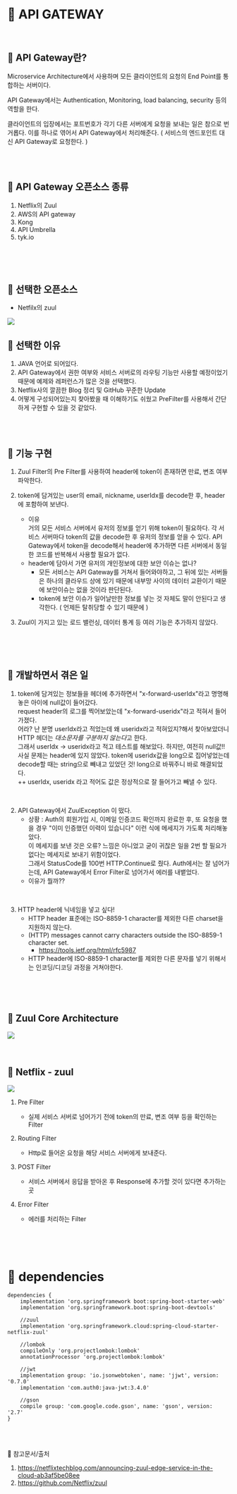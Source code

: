 # :feet: API GATEWAY

</br>

## :pushpin: API Gateway란? 
Microservice Architecture에서 사용하며 모든 클라이언트의 요청의 End Point를 통합하는 서버이다. 

API Gateway에서는 Authentication, Monitoring, load balancing, security 등의 역할을 한다.

클라이언트의 입장에서는 포트번호가 각기 다른 서버에게 요청을 보내는 일은 참으로 번거롭다. 이를 하나로 엮어서 API Gateway에서 처리해준다. ( 서비스의 엔드포인트 대신 API Gateway로 요청한다. )

</br>
</br>

## :pushpin: API Gateway 오픈소스 종류
1. Netflix의 Zuul
2. AWS의 API gateway
2. Kong
3. API Umbrella
4. tyk.io

</br>
</br>
</br>

## :pushpin: 선택한 오픈소스
- Netfilx의 zuul

<img src = https://camo.githubusercontent.com/11d70535a8f8d18b5450bbeb37330880abd20d2e359ea839796023c7398245a1/68747470733a2f2f692e696d6775722e636f6d2f6d52536f7345702e706e67>

</br>


## :pushpin: 선택한 이유
1. JAVA 언어로 되어있다.
2. API Gateway에서 권한 여부와 서비스 서버로의 라우팅 기능만 사용할 예정이었기 때문에 예제와 레퍼런스가 많은 것을 선택했다. 
3. Netflix사의 깔끔한 Blog 정리 및 GitHub 꾸준한 Update
4. 어떻게 구성되어있는지 찾아봤을 때 이해하기도 쉬웠고 PreFilter를 사용해서 간단하게 구현할 수 있을 것 같았다.


</br>
</br>


## :pushpin: 기능 구현
1. Zuul Filter의 Pre Filter를 사용하여 header에 token이 존재하면 만료, 변조 여부 파악한다.

2. token에 담겨있는 user의 email, nickname, userIdx를 decode한 후, header에 포함하여 보낸다.
	- 이유   
		거의 모든 서비스 서버에서 유저의 정보를 얻기 위해 token이 필요하다. 
		각 서비스 서버마다 token의 값을 decode한 후 유저의 정보를 얻을 수 있다.
		API Gateway에서 token을 decode해서 header에 추가하면 다른 서버에서 동일한 코드를 반복해서 사용할 필요가 없다. 
	- header에 담아서 가면 유저의 개인정보에 대한 보안 이슈는 없나?    
		- 모든 서비스는 API Gateway를 거쳐서 들어와야하고, 그 뒤에 있는 서버들은 하나의 클라우드 상에 있기 때문에 내부망 사이의 데이터 교환이기 때문에 보안이슈는 없을 것이라 판단된다.
		- token에 보안 이슈가 일어날만한 정보를 넣는 것 자체도 말이 안된다고 생각한다. ( 언제든 탈취당할 수 있기 때문에 )

3. Zuul이 가지고 있는 로드 밸런싱, 데이터 통계 등 여러 기능은 추가하지 않았다.

</br>
</br>
</br>

## :pushpin: 개발하면서 겪은 일 
1. token에 담겨있는 정보들을 헤더에 추가하면서 "x-forward-userIdx"라고 명명해놓은 아이에 null값이 들어갔다.      
request header의 로그를 찍어보았는데 "x-forward-useridx"라고 적혀서 들어가졌다.      
어라? 난 분명 userIdx라고 적었는데 왜 useridx라고 적혀있지?해서 찾아보았더니 HTTP 헤더는 *대소문자를 구분하지 않는다*고 한다.     
그래서 userIdx -> useridx라고 적고 테스트를 해보았다. 하지만, 여전히 null값!!       
사실 문제는 header에 있지 않았다. token에 useridx값을 long으로 집어넣었는데 decode할 때는 string으로 빼내고 있었던 것! long으로 바꿔주니 바로 해결되었다.       
++ userIdx, useridx 라고 적어도 값은 정상적으로 잘 들어가고 빼낼 수 있다.

<br>

2. API Gateway에서 ZuulException 이 떴다. 
	- 상황 : Auth의 회원가입 시, 이메일 인증코드 확인까지 완료한 후, 또 요청을 했을 경우 "이미 인증했던 이력이 있습니다" 이런 식에 메세지가 가도록 처리해놓았다.    
	이 메세지를 보낸 것은 오류? 느낌은 아니었고 굳이 귀찮은 일을 2번 할 필요가 없다는 메세지로 보내기 위함이었다.    
	그래서 StatusCode를 100번 HTTP.Continue로 줬다.
	Auth에서는 잘 넘어가는데, API Gateway에서 Error Filter로 넘어가서 에러를 내뱉었다.
	- 이유가 뭘까??

<br>

3. HTTP header에 닉네임을 넣고 싶다!
	- HTTP header 표준에는 ISO-8859-1 character를 제외한 다른 charset을 지원하지 않는다. 
	- (HTTP) messages cannot carry characters outside the ISO-8859-1 character set.
		- https://tools.ietf.org/html/rfc5987
	- HTTP header에 ISO-8859-1 character를 제외한 다른 문자를 넣기 위해서는 인코딩/디코딩 과정을 거쳐야한다.
	
</br>
</br>
</br>

## :pushpin: Zuul Core Architecture

<img src=https://miro.medium.com/max/1250/1*j9iGkeQ7bPK2nC1a7BgFOw.png>


</br>
</br>
</br>

## :pushpin: Netflix - zuul
<img src =https://blog.kakaocdn.net/dn/cBrBfn/btqBlz6XzgX/C4DRCKBGRtuccpXCSov2r0/img.png>

1. Pre Filter
	- 실제 서비스 서버로 넘어가기 전에 token의 만료, 변조 여부 등을 확인하는 Filter

2. Routing Filter
	- Http로 들어온 요청을 해당 서비스 서버에게 보내준다. 

3. POST Filter
	- 서비스 서버에서 응답을 받아온 후 Response에 추가할 것이 있다면 추가하는 곳

4. Error Filter
	- 에러를 처리하는 Filter

</br></br>
</br>

# :pushpin: dependencies
```
dependencies {
	implementation 'org.springframework boot:spring-boot-starter-web'
	implementation 'org.springframework.boot:spring-boot-devtools'

	//zuul
	implementation 'org.springframework.cloud:spring-cloud-starter-netflix-zuul'

	//lombok
	compileOnly 'org.projectlombok:lombok'
	annotationProcessor 'org.projectlombok:lombok'

	//jwt
	implementation group: 'io.jsonwebtoken', name: 'jjwt', version: '0.7.0'
	implementation 'com.auth0:java-jwt:3.4.0'

	//gson
	compile group: 'com.google.code.gson', name: 'gson', version: '2.7'
}
```

</br>
<br>

:pushpin: 참고문서/출처
1. https://netflixtechblog.com/announcing-zuul-edge-service-in-the-cloud-ab3af5be08ee
2. https://github.com/Netflix/zuul

